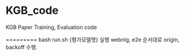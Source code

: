 # KGB_code
KGB Paper Training, Evaluation code

=========
bash run.sh {평가모델명} 실행 
webnlg, e2e 순서대로 origin, backoff 수행. 